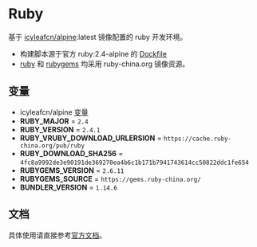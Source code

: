 # Ruby

基于 [icyleafcn/alpine](alpine/README.md):latest 镜像配置的 ruby 开发环境。

- 构建脚本源于官方 ruby:2.4-alpine 的 [Dockfile](https://github.com/docker-library/ruby/blob/e98bec810e6f1bd88ad0106f2e3b3f3291f5f5bb/2.4/alpine/Dockerfile)
- [ruby](http://cache.ruby-lang.org/pub/ruby) 和 [rubygems](https://gems.ruby-china.org/) 均采用 ruby-china.org 镜像资源。

## 变量

- icyleafcn/alpine [变量](alpine/README.md)
- **RUBY_MAJOR** = `2.4`
- **RUBY_VERSION** = `2.4.1`
- **RUBY_VRUBY_DOWNLOAD_URLERSION** = `https://cache.ruby-china.org/pub/ruby`
- **RUBY_DOWNLOAD_SHA256** = `4fc8a9992de3e90191de369270ea4b6c1b171b7941743614cc50822ddc1fe654`
- **RUBYGEMS_VERSION** = `2.6.11`
- **RUBYGEMS_SOURCE** = `https://gems.ruby-china.org/`
- **BUNDLER_VERSION** = `1.14.6`

## 文档

具体使用请直接参考[官方文档](https://hub.docker.com/_/ruby/)。
